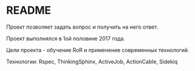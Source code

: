 # README

Проект позволяет задать вопрос и получить на него ответ.

Проект выполнялся в 1ой половине 2017 года.

Цели проекта - обучение RoR и применение современных технологий.

Технологии: Rspec, ThinkingSphinx, ActiveJob, ActionCable, Sidekiq
